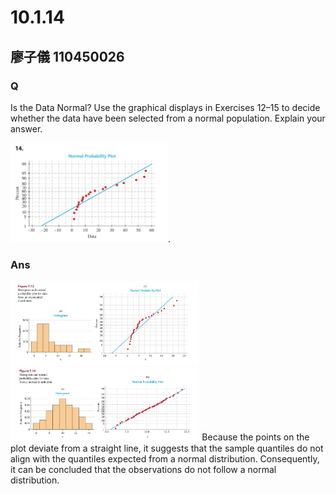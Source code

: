 # 10.1.14
## 廖子儀 110450026

### Q
Is the Data Normal? 
Use the graphical displays in Exercises 12–15 to decide whether the data have been selected from a normal population. 
Explain your answer.


<img width="50%" height="50%" src="https://github.com/ano36540092/Pics/blob/main/S__2637827_0.jpg">.  

### Ans
<img width="60%" height="60%" src="https://github.com/ano36540092/Pics/blob/main/S__2637830_0.jpg"> 
<img width="60%" height="60%" src="https://github.com/ano36540092/Pics/blob/main/S__2637829_0.jpg">  
Because the points on the plot deviate from a straight line, it suggests that the sample quantiles do not align with the quantiles expected from a normal distribution. Consequently, it can be concluded that the observations do not follow a normal distribution.
